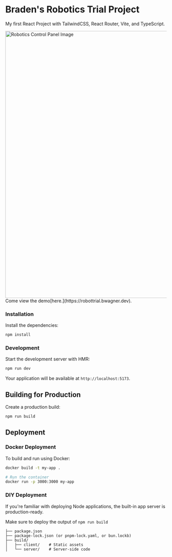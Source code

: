 # Braden's Robotics Trial Project

My first React Project with TailwindCSS, React Router, Vite, and TypeScript.

<img width="1491" height="830" alt="Robotics Control Panel Image" src="https://github.com/user-attachments/assets/a8fcd8b4-f8a3-4c41-99c8-64df9914e2c8" />
Come view the demo[here.](https://robottrial.bwagner.dev).

### Installation

Install the dependencies:

```bash
npm install
```

### Development

Start the development server with HMR:

```bash
npm run dev
```

Your application will be available at `http://localhost:5173`.

## Building for Production

Create a production build:

```bash
npm run build
```

## Deployment

### Docker Deployment

To build and run using Docker:

```bash
docker build -t my-app .

# Run the container
docker run -p 3000:3000 my-app
```


### DIY Deployment

If you're familiar with deploying Node applications, the built-in app server is production-ready.

Make sure to deploy the output of `npm run build`

```
├── package.json
├── package-lock.json (or pnpm-lock.yaml, or bun.lockb)
├── build/
│   ├── client/    # Static assets
│   └── server/    # Server-side code
```


